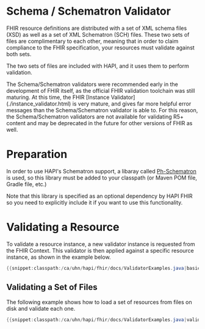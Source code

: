 # Schema / Schematron Validator  

FHIR resource definitions are distributed with a set of XML schema files (XSD) as well as a set of XML Schematron (SCH) files. These two sets of files are complimentary to each other, meaning that in order to claim compliance to the FHIR specification, your resources must validate against both sets.

The two sets of files are included with HAPI, and it uses them to perform validation.

<div class="helpWarningCalloutBox">
<i class='fa fa-exclamation-triangle helpWarningCalloutBoxExclamation'></i>
The Schema/Schematron validators were recommended early in the development of FHIR itself, as the official FHIR validation toolchain was still maturing. At this time, the FHIR [Instance Validator](./instance_validator.html) is very mature, and gives far more helpful error messages than the Schema/Schematron validator is able to. For this reason, the Schema/Schematron validators are not available for validating R5+ content and may be deprecated in the future for other versions of FHIR as well.
</div>

# Preparation

In order to use HAPI's Schematron support, a libaray called [Ph-Schematron](https://github.com/phax/ph-schematron) is used, so this library must be added to your classpath (or Maven POM file, Gradle file, etc.)

Note that this library is specified as an optional dependency by HAPI FHIR so you need to explicitly include it if you want to use this functionality.

# Validating a Resource

To validate a resource instance, a new validator instance is requested from the FHIR Context. This validator is then applied against a specific resource instance, as shown in the example below.

```java
{{snippet:classpath:/ca/uhn/hapi/fhir/docs/ValidatorExamples.java|basicValidation}}
```

## Validating a Set of Files

The following example shows how to load a set of resources from files on disk and validate each one.

```java
{{snippet:classpath:/ca/uhn/hapi/fhir/docs/ValidatorExamples.java|validateFiles}}
```

